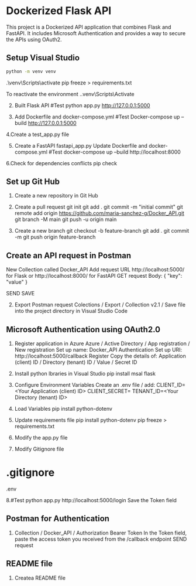 # Dockerized Flask API
This project is a Dockerized API application that combines Flask and FastAPI. It includes Microsoft Authentication and provides a way to secure the APIs using OAuth2. 

## Setup Visual Studio
```bash
python -m venv venv
```
.\venv\Scripts\activate
pip freeze > requirements.txt

To reactivate the environment
.\.venv\Scripts\Activate

2. Built Flask API
#Test
python app.py
http://127.0.0.1:5000

3. Add Dockerfile and docker-compose.yml
#Test
Docker-compose up –build
http://127.0.0.1:5000

4.Create a test_app.py file

5. Create a FastAPI fastapi_app.py
Update Dockerfile and docker-compose.yml
#Test
docker-compose up –build
 http://localhost:8000

6.Check for dependencies conflicts
pip check

## Set up Git Hub
1. Create a new repository in Git Hub

2. Create a pull request
git init
git add .
git commit -m "initial commit"
git remote add origin https://github.com/maria-sanchez-g/Docker_API.git
git branch -M main
git push -u origin main

3. Create a new branch
git checkout -b feature-branch
git add .
git commit -m
git push origin feature-branch

## Create an API request in Postman
New Collection called Docker_API
Add request
URL http://localhost:5000/ for Flask or http://localhost:8000/ for FastAPI
GET request
Body:
{
    "key": "value"
}

SEND
SAVE

2. Export Postman request
Colections / Export / Collection v2.1 / Save file into the project directory in Visual Studio Code

## Microsoft Authentication using OAuth2.0 
1. Register application in Azure
Azure / Active Directory / App registration / New registration
Set up name: Docker_API Authentication
Set up URI: http://localhost:5000/callback
Register
Copy the details of: Application (client) ID / Directory (tenant) ID / Value / Secret ID

2. Install python lbraries in Visual Studio
pip install msal flask

3. Configure Environment Variables
Create an .env file / add: 
CLIENT_ID=<Your Application (client) ID>
CLIENT_SECRET=<Your Client Secret>
TENANT_ID=<Your Directory (tenant) ID>

4. Load Variables
pip install python-dotenv

5. Update requirements file
pip install python-dotenv
pip freeze > requirements.txt

6. Modify the app.py file

7. Modify Gitignore file
# .gitignore
.env

8.#Test
python app.py
http://localhost:5000/login
Save the Token field

## Postman for Authentication
1. Collection / Docker_API / Authorization
Bearer Token
In the Token field, paste the access token you received from the /callback endpoint
SEND request

## README file
1. Createa README file
